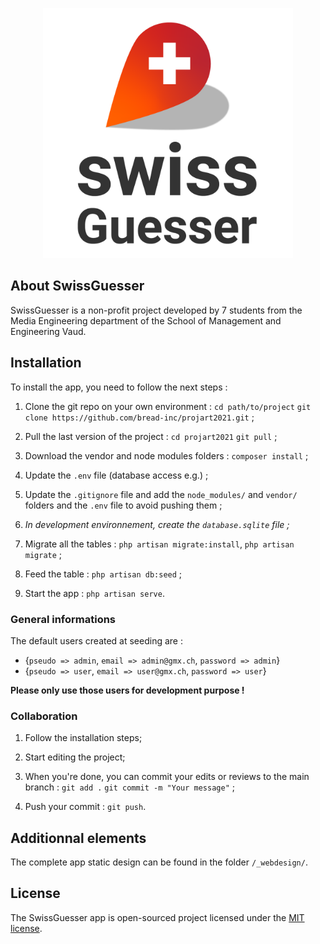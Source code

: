 <p align="center"><img src="/public/images/logo/logo.png" width="400"></p>


## About SwissGuesser

SwissGuesser is a non-profit project developed by 7 students from the Media Engineering department of the School of Management and Engineering Vaud.


## Installation

To install the app, you need to follow the next steps : 

1. Clone the git repo on your own environment : `cd path/to/project` `git clone https://github.com/bread-inc/projart2021.git` ;

2. Pull the last version of the project : `cd projart2021` `git pull` ;

3. Download the vendor and node modules folders : `composer install` ;

4. Update the `.env` file (database access e.g.) ;

5. Update the `.gitignore` file and add the `node_modules/` and `vendor/` folders and the `.env` file to avoid pushing them ;

6. *In development environnement, create the `database.sqlite` file ;*

7. Migrate all the tables : `php artisan migrate:install`, `php artisan migrate` ;

8. Feed the table : `php artisan db:seed` ;

9. Start the app : `php artisan serve`.

### General informations

The default users created at seeding are :

- {`pseudo => admin`, `email => admin@gmx.ch`, `password => admin`}
- {`pseudo => user`, `email => user@gmx.ch`, `password => user`}

**Please only use those users for development purpose !**

### Collaboration

1. Follow the installation steps;

2. Start editing the project;

3. When you're done, you can commit your edits or reviews to the main branch : `git add .` `git commit -m "Your message"` ;

4. Push your commit : `git push`.

## Additionnal elements

The complete app static design can be found in the folder `/_webdesign/`.

## License

The SwissGuesser app is open-sourced project licensed under the [MIT license](https://opensource.org/licenses/MIT).
